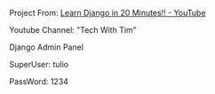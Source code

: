 Project From: [Learn Django in 20 Minutes!! - YouTube](https://www.youtube.com/watch?v=nGIg40xs9e4)

Youtube Channel: "Tech With Tim"

Django Admin Panel

SuperUser: tulio

PassWord: 1234
